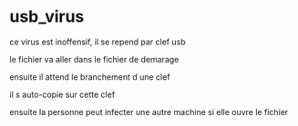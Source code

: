 # usb_virus
ce virus est inoffensif, il se repend par clef usb

le fichier va aller dans le fichier de demarage

ensuite il attend le branchement d une clef

il s auto-copie sur cette clef

ensuite la personne peut infecter une autre machine si elle ouvre le fichier
